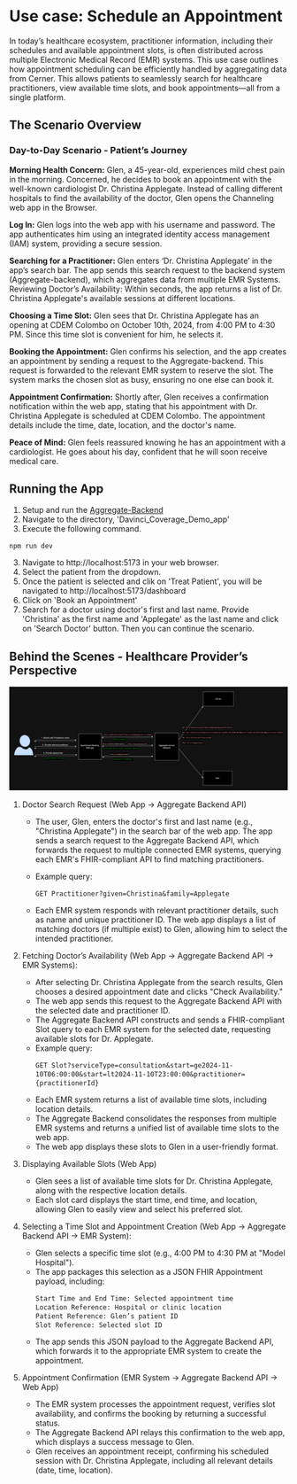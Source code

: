 # Use case: Schedule an Appointment

In today’s healthcare ecosystem, practitioner information, including their schedules and available appointment slots, is often distributed across multiple Electronic Medical Record (EMR) systems. This use case outlines how appointment scheduling can be efficiently handled by aggregating data from Cerner. This allows patients to seamlessly search for healthcare practitioners, view available time slots, and book appointments—all from a single platform.

## The Scenario Overview
### Day-to-Day Scenario - Patient’s Journey

**Morning Health Concern:** 
Glen, a 45-year-old, experiences mild chest pain in the morning. Concerned, he decides to book an appointment with the well-known cardiologist Dr. Christina Applegate. Instead of calling different hospitals to find the availability of the doctor, Glen opens the Channeling web app in the Browser. 

**Log In:** 
Glen logs into the web app with his username and password. The app authenticates him using an integrated identity access management (IAM) system, providing a secure session.

**Searching for a Practitioner:** 
Glen enters ‘Dr. Christina Applegate’ in the app’s search bar. The app sends this search request to the backend system (Aggregate-backend), which aggregates data from multiple EMR Systems.
Reviewing Doctor’s Availability: Within seconds, the app returns a list of Dr. Christina Applegate's available sessions at different locations. 

**Choosing a Time Slot:** 
Glen sees that Dr. Christina Applegate has an opening at CDEM Colombo on October 10th, 2024, from 4:00 PM to 4:30 PM. Since this time slot is convenient for him, he selects it.

**Booking the Appointment:** 
Glen confirms his selection, and the app creates an appointment by sending a request to the Aggregate-backend. This request is forwarded to the relevant EMR system to reserve the slot. The system marks the chosen slot as busy, ensuring no one else can book it.

**Appointment Confirmation:** 
Shortly after, Glen receives a confirmation notification within the web app, stating that his appointment with Dr. Christina Applegate is scheduled at CDEM Colombo. The appointment details include the time, date, location, and the doctor's name.

**Peace of Mind:**
Glen feels reassured knowing he has an appointment with a cardiologist. He goes about his day, confident that he will soon receive medical care.

## Running the App
1. Setup and run the [Aggregate-Backend](aggregate-service/Readme.md)
1. Navigate to the directory, 'Davinci_Coverage_Demo_app'
2. Execute the following command. 
```
npm run dev
```
3. Navigate to http://localhost:5173 in your web browser. 
4. Select the patient from the dropdown. 
5. Once the patient is selected and clik on 'Treat Patient', you will be navigated to http://localhost:5173/dashboard
6. Click on 'Book an Appointment'
7. Search for a doctor using doctor's first and last name. Provide 'Christina' as the first name and 'Applegate' as the last name and click on 'Search Doctor' button. Then you can continue the scenario. 



## Behind the Scenes - Healthcare Provider’s Perspective

![Appointment Booking Scenario](resources/img/appointment-booking.png)

1. Doctor Search Request (Web App → Aggregate Backend API)

    - The user, Glen, enters the doctor's first and last name (e.g., "Christina Applegate") in the search bar of the web app.
    The app sends a search request to the Aggregate Backend API, which forwards the request to multiple connected EMR systems, querying each EMR's FHIR-compliant API to find matching practitioners.

   -  Example query:
        ``` 
        GET Practitioner?given=Christina&family=Applegate
        ```
    - Each EMR system responds with relevant practitioner details, such as name and unique practitioner ID.
    The web app displays a list of matching doctors (if multiple exist) to Glen, allowing him to select the intended practitioner.

2. Fetching Doctor’s Availability (Web App → Aggregate Backend API → EMR Systems):

    - After selecting Dr. Christina Applegate from the search results, Glen chooses a desired appointment date and clicks "Check Availability."
    - The web app sends this request to the Aggregate Backend API with the selected date and practitioner ID.
    - The Aggregate Backend API constructs and sends a FHIR-compliant Slot query to each EMR system for the selected date, requesting available slots for Dr. Applegate.
    - Example query: 
        ```
        GET Slot?serviceType=consultation&start=ge2024-11-10T06:00:00&start=lt2024-11-10T23:00:00&practitioner={practitionerId}
        ```
    - Each EMR system returns a list of available time slots, including location details.
    - The Aggregate Backend consolidates the responses from multiple EMR systems and returns a unified list of available time slots to the web app.
    - The web app displays these slots to Glen in a user-friendly format.

3. Displaying Available Slots (Web App)

    - Glen sees a list of available time slots for Dr. Christina Applegate, along with the respective location details.
    - Each slot card displays the start time, end time, and location, allowing Glen to easily view and select his preferred slot.

4. Selecting a Time Slot and Appointment Creation (Web App → Aggregate Backend API → EMR System):
    - Glen selects a specific time slot (e.g., 4:00 PM to 4:30 PM at "Model Hospital").
    - The app packages this selection as a JSON FHIR Appointment payload, including:
        ```
        Start Time and End Time: Selected appointment time
        Location Reference: Hospital or clinic location
        Patient Reference: Glen’s patient ID
        Slot Reference: Selected slot ID
        ```
    - The app sends this JSON payload to the Aggregate Backend API, which forwards it to the appropriate EMR system to create the appointment.

5. Appointment Confirmation (EMR System → Aggregate Backend API → Web App)
    - The EMR system processes the appointment request, verifies slot availability, and confirms the booking by returning a successful status.
    - The Aggregate Backend API relays this confirmation to the web app, which displays a success message to Glen.
    - Glen receives an appointment receipt, confirming his scheduled session with Dr. Christina Applegate, including all relevant details (date, time, location).
